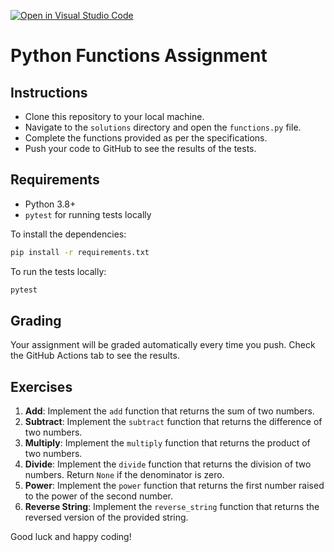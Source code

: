 [![Open in Visual Studio Code](https://classroom.github.com/assets/open-in-vscode-718a45dd9cf7e7f842a935f5ebbe5719a5e09af4491e668f4dbf3b35d5cca122.svg)](https://classroom.github.com/online_ide?assignment_repo_id=12178939&assignment_repo_type=AssignmentRepo)

# Python Functions Assignment

## Instructions

- Clone this repository to your local machine.
- Navigate to the `solutions` directory and open the `functions.py` file.
- Complete the functions provided as per the specifications.
- Push your code to GitHub to see the results of the tests.

## Requirements

- Python 3.8+
- `pytest` for running tests locally

To install the dependencies:

```bash
pip install -r requirements.txt
```

To run the tests locally:

```bash
pytest
```

## Grading

Your assignment will be graded automatically every time you push. Check the GitHub Actions tab to see the results.

## Exercises

1. **Add**: Implement the `add` function that returns the sum of two numbers.
2. **Subtract**: Implement the `subtract` function that returns the difference of two numbers.
3. **Multiply**: Implement the `multiply` function that returns the product of two numbers.
4. **Divide**: Implement the `divide` function that returns the division of two numbers. Return `None` if the denominator is zero.
5. **Power**: Implement the `power` function that returns the first number raised to the power of the second number.
6. **Reverse String**: Implement the `reverse_string` function that returns the reversed version of the provided string.


Good luck and happy coding!
